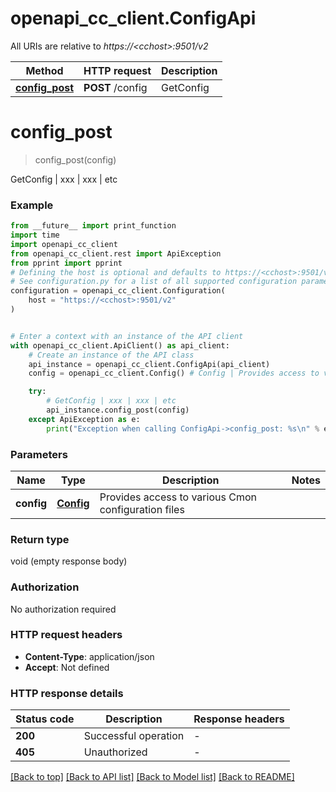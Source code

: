 # openapi_cc_client.ConfigApi

All URIs are relative to *https://&lt;cchost&gt;:9501/v2*

Method | HTTP request | Description
------------- | ------------- | -------------
[**config_post**](ConfigApi.md#config_post) | **POST** /config | GetConfig | xxx | xxx | etc


# **config_post**
> config_post(config)

GetConfig | xxx | xxx | etc

### Example

```python
from __future__ import print_function
import time
import openapi_cc_client
from openapi_cc_client.rest import ApiException
from pprint import pprint
# Defining the host is optional and defaults to https://<cchost>:9501/v2
# See configuration.py for a list of all supported configuration parameters.
configuration = openapi_cc_client.Configuration(
    host = "https://<cchost>:9501/v2"
)


# Enter a context with an instance of the API client
with openapi_cc_client.ApiClient() as api_client:
    # Create an instance of the API class
    api_instance = openapi_cc_client.ConfigApi(api_client)
    config = openapi_cc_client.Config() # Config | Provides access to various Cmon configuration files

    try:
        # GetConfig | xxx | xxx | etc
        api_instance.config_post(config)
    except ApiException as e:
        print("Exception when calling ConfigApi->config_post: %s\n" % e)
```

### Parameters

Name | Type | Description  | Notes
------------- | ------------- | ------------- | -------------
 **config** | [**Config**](Config.md)| Provides access to various Cmon configuration files | 

### Return type

void (empty response body)

### Authorization

No authorization required

### HTTP request headers

 - **Content-Type**: application/json
 - **Accept**: Not defined

### HTTP response details
| Status code | Description | Response headers |
|-------------|-------------|------------------|
**200** | Successful operation |  -  |
**405** | Unauthorized |  -  |

[[Back to top]](#) [[Back to API list]](../README.md#documentation-for-api-endpoints) [[Back to Model list]](../README.md#documentation-for-models) [[Back to README]](../README.md)

